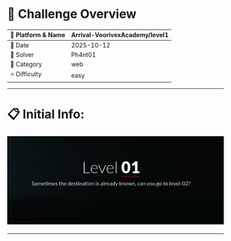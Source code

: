 #  📌 Challenge Overview

| 🧩 Platform & Name | Arrival-VoorivexAcademy/level1 |
| ------------------- | ------------------------------- |
| 📅 Date             | 2025-10-12 |
| 👾 Solver           | Ph4nt01 |
| 🔰 Category         | web |
| ⭐ Difficulty        | easy |

---

# 📋 Initial Info:

### ![img](./imgs/lvl1.png)

---

